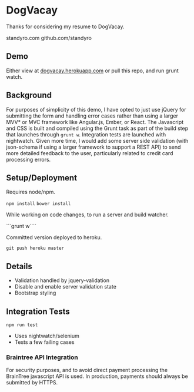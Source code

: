 # DogVacay

Thanks for considering my resume to DogVacay.

standyro.com
github.com/standyro

## Demo

Either view at [dogvacay.herokuapp.com](http://dogvacay.herokuapp.com) or pull this repo, and run grunt watch.

## Background

For purposes of simplicity of this demo, I have opted to just use jQuery for submitting the form and handling error cases rather than using a larger MVV* or MVC framework like Angular.js, Ember, or React. The Javascript and CSS is built and compiled using the Grunt task as part of the build step that launches through ```grunt w```. Integration tests are launched with nightwatch. Given more time, I would add some server side validation (with json-schema if using a larger framework to support a REST API) to send more detailed feedback to the user, particularly related to credit card processing errors.

## Setup/Deployment

Requires node/npm.

```npm install```
```bower install```

While working on code changes, to run a server and build watcher.

```grunt w````

Committed version deployed to heroku.

```git push heroku master```

## Details

- Validation handled by jquery-validation
- Disable and enable server validation state
- Bootstrap styling

## Integration Tests

```npm run test```

- Uses nightwatch/selenium
- Tests a few failing cases

### Braintree API Integration

For security purposes, and to avoid direct payment processing the BrainTree javascript API is used. In production, payments should always be submitted by HTTPS.
